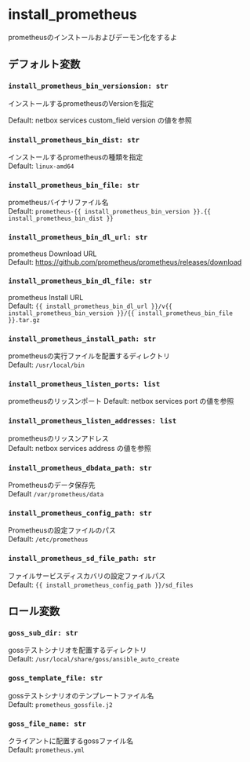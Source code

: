 # install_prometheus

prometheusのインストールおよびデーモン化をするよ  

## デフォルト変数

### `install_prometheus_bin_versionsion: str`

インストールするprometheusのVersionを指定  

Default: netbox services custom_field version の値を参照  

### `install_prometheus_bin_dist: str`

インストールするprometheusの種類を指定  
Default: `linux-amd64`  

### `install_prometheus_bin_file: str`

prometheusバイナリファイル名  
Default: `prometheus-{{ install_prometheus_bin_version }}.{{ install_prometheus_bin_dist }}`  

### `install_prometheus_bin_dl_url: str`

prometheus Download URL  
Default: https://github.com/prometheus/prometheus/releases/download  

### `install_prometheus_bin_dl_file: str`

prometheus Install URL  
Default: `{{ install_prometheus_bin_dl_url }}/v{{ install_prometheus_bin_version }}/{{ install_prometheus_bin_file }}.tar.gz`  

### `install_prometheus_install_path: str`

prometheusの実行ファイルを配置するディレクトリ  
Default: `/usr/local/bin`  

### `install_prometheus_listen_ports: list`

prometheusのリッスンポート
Default: netbox services port の値を参照

### `install_prometheus_listen_addresses: list`

prometheusのリッスンアドレス  
Default: netbox services address の値を参照  

### `install_prometheus_dbdata_path: str`

Prometheusのデータ保存先  
Default `/var/prometheus/data`  

### `install_prometheus_config_path: str`  

Prometheusの設定ファイルのパス  
Default: `/etc/prometheus`  

### `install_prometheus_sd_file_path: str`

ファイルサービスディスカバリの設定ファイルパス  
Default: `{{ install_prometheus_config_path }}/sd_files`  

## ロール変数

### `goss_sub_dir: str`

gossテストシナリオを配置するディレクトリ  
Default: `/usr/local/share/goss/ansible_auto_create`  

### `goss_template_file: str`

gossテストシナリオのテンプレートファイル名  
Default: `prometheus_gossfile.j2`

### `goss_file_name: str`

クライアントに配置するgossファイル名  
Default: `prometheus.yml`  
